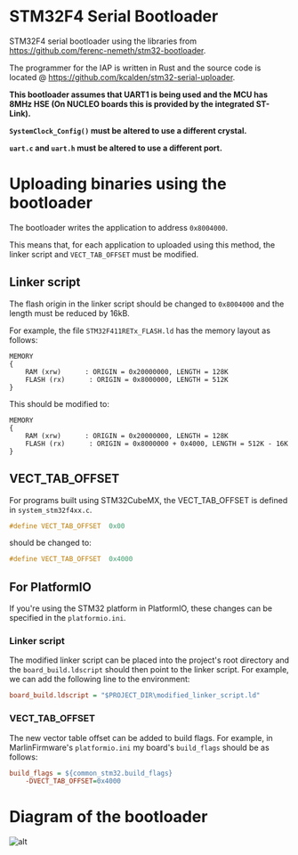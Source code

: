 # STM32F4 Serial Bootloader
STM32F4 serial bootloader using the libraries from https://github.com/ferenc-nemeth/stm32-bootloader.

The programmer for the IAP is written in Rust and the source code is located @ https://github.com/kcalden/stm32-serial-uploader.

**This bootloader assumes that UART1 is being used and the MCU has 8MHz HSE (On NUCLEO boards this is provided by the integrated ST-Link).** 

**`SystemClock_Config()` must be altered to use a different crystal.**

**`uart.c` and `uart.h` must be altered to use a different port.**

# Uploading binaries using the bootloader

The bootloader writes the application to address `0x8004000`. 

This means that, for each application to uploaded using this method, the linker script and `VECT_TAB_OFFSET` must be modified.

## Linker script

The flash origin in the linker script should be changed to `0x8004000` and the length must be reduced by 16kB.

For example, the file `STM32F411RETx_FLASH.ld` has the memory layout as follows:

```
MEMORY
{
    RAM (xrw)      : ORIGIN = 0x20000000, LENGTH = 128K
    FLASH (rx)      : ORIGIN = 0x8000000, LENGTH = 512K
}
```

This should be modified to:

```
MEMORY
{
    RAM (xrw)      : ORIGIN = 0x20000000, LENGTH = 128K
    FLASH (rx)      : ORIGIN = 0x8000000 + 0x4000, LENGTH = 512K - 16K
}
```

## VECT_TAB_OFFSET

For programs built using STM32CubeMX, the VECT_TAB_OFFSET is defined in `system_stm32f4xx.c`.

```c
#define VECT_TAB_OFFSET  0x00
```

should be changed to:

```c
#define VECT_TAB_OFFSET  0x4000
```

## **For PlatformIO**

If you're using the STM32 platform in PlatformIO, these changes can be specified in the `platformio.ini`.

### **Linker script**
The modified linker script can be placed into the project's root directory and the `board_build.ldscript` should then point to the linker script. For example, we can add the following line to the environment:
```ini
board_build.ldscript = "$PROJECT_DIR\modified_linker_script.ld"
```

### **VECT_TAB_OFFSET**
The new vector table offset can be added to build flags. For example, in MarlinFirmware's `platformio.ini` my board's `build_flags` should be as follows:
```ini
build_flags = ${common_stm32.build_flags}
    -DVECT_TAB_OFFSET=0x4000
```

# Diagram of the bootloader

![alt](./img/bootloader-diagram.png)